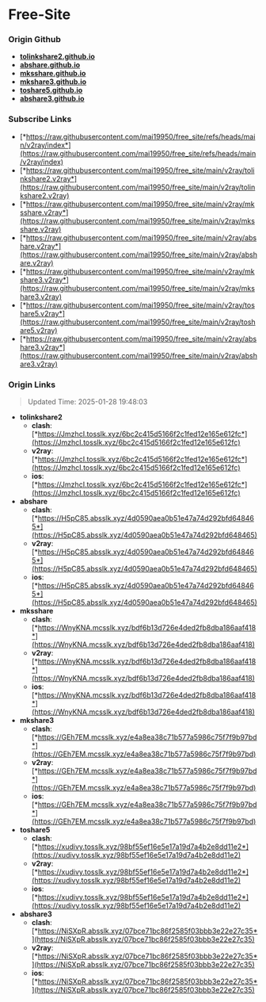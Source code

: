 # Free-Site

### Origin Github

- [**tolinkshare2.github.io**](https://github.com/tolinkshare2/tolinkshare2.github.io)
- [**abshare.github.io**](https://github.com/abshare/abshare.github.io)
- [**mksshare.github.io**](https://github.com/mksshare/mksshare.github.io)
- [**mkshare3.github.io**](https://github.com/mkshare3/mkshare3.github.io)
- [**toshare5.github.io**](https://github.com/toshare5/toshare5.github.io)
- [**abshare3.github.io**](https://github.com/abshare3/abshare3.github.io)

### Subscribe Links

- [*https://raw.githubusercontent.com/mai19950/free_site/refs/heads/main/v2ray/index*](https://raw.githubusercontent.com/mai19950/free_site/refs/heads/main/v2ray/index)
- [*https://raw.githubusercontent.com/mai19950/free_site/main/v2ray/tolinkshare2.v2ray*](https://raw.githubusercontent.com/mai19950/free_site/main/v2ray/tolinkshare2.v2ray)
- [*https://raw.githubusercontent.com/mai19950/free_site/main/v2ray/mksshare.v2ray*](https://raw.githubusercontent.com/mai19950/free_site/main/v2ray/mksshare.v2ray)
- [*https://raw.githubusercontent.com/mai19950/free_site/main/v2ray/abshare.v2ray*](https://raw.githubusercontent.com/mai19950/free_site/main/v2ray/abshare.v2ray)
- [*https://raw.githubusercontent.com/mai19950/free_site/main/v2ray/mkshare3.v2ray*](https://raw.githubusercontent.com/mai19950/free_site/main/v2ray/mkshare3.v2ray)
- [*https://raw.githubusercontent.com/mai19950/free_site/main/v2ray/toshare5.v2ray*](https://raw.githubusercontent.com/mai19950/free_site/main/v2ray/toshare5.v2ray)
- [*https://raw.githubusercontent.com/mai19950/free_site/main/v2ray/abshare3.v2ray*](https://raw.githubusercontent.com/mai19950/free_site/main/v2ray/abshare3.v2ray)

### Origin Links

> Updated Time: 2025-01-28 19:48:03

- **tolinkshare2**
  - **clash**: [*https://JmzhcI.tosslk.xyz/6bc2c415d5166f2c1fed12e165e612fc*](https://JmzhcI.tosslk.xyz/6bc2c415d5166f2c1fed12e165e612fc)
  - **v2ray**: [*https://JmzhcI.tosslk.xyz/6bc2c415d5166f2c1fed12e165e612fc*](https://JmzhcI.tosslk.xyz/6bc2c415d5166f2c1fed12e165e612fc)
  - **ios**: [*https://JmzhcI.tosslk.xyz/6bc2c415d5166f2c1fed12e165e612fc*](https://JmzhcI.tosslk.xyz/6bc2c415d5166f2c1fed12e165e612fc)
- **abshare**
  - **clash**: [*https://H5pC85.absslk.xyz/4d0590aea0b51e47a74d292bfd648465*](https://H5pC85.absslk.xyz/4d0590aea0b51e47a74d292bfd648465)
  - **v2ray**: [*https://H5pC85.absslk.xyz/4d0590aea0b51e47a74d292bfd648465*](https://H5pC85.absslk.xyz/4d0590aea0b51e47a74d292bfd648465)
  - **ios**: [*https://H5pC85.absslk.xyz/4d0590aea0b51e47a74d292bfd648465*](https://H5pC85.absslk.xyz/4d0590aea0b51e47a74d292bfd648465)
- **mksshare**
  - **clash**: [*https://WnyKNA.mcsslk.xyz/bdf6b13d726e4ded2fb8dba186aaf418*](https://WnyKNA.mcsslk.xyz/bdf6b13d726e4ded2fb8dba186aaf418)
  - **v2ray**: [*https://WnyKNA.mcsslk.xyz/bdf6b13d726e4ded2fb8dba186aaf418*](https://WnyKNA.mcsslk.xyz/bdf6b13d726e4ded2fb8dba186aaf418)
  - **ios**: [*https://WnyKNA.mcsslk.xyz/bdf6b13d726e4ded2fb8dba186aaf418*](https://WnyKNA.mcsslk.xyz/bdf6b13d726e4ded2fb8dba186aaf418)
- **mkshare3**
  - **clash**: [*https://GEh7EM.mcsslk.xyz/e4a8ea38c71b577a5986c75f7f9b97bd*](https://GEh7EM.mcsslk.xyz/e4a8ea38c71b577a5986c75f7f9b97bd)
  - **v2ray**: [*https://GEh7EM.mcsslk.xyz/e4a8ea38c71b577a5986c75f7f9b97bd*](https://GEh7EM.mcsslk.xyz/e4a8ea38c71b577a5986c75f7f9b97bd)
  - **ios**: [*https://GEh7EM.mcsslk.xyz/e4a8ea38c71b577a5986c75f7f9b97bd*](https://GEh7EM.mcsslk.xyz/e4a8ea38c71b577a5986c75f7f9b97bd)
- **toshare5**
  - **clash**: [*https://xudivy.tosslk.xyz/98bf55ef16e5e17a19d7a4b2e8dd11e2*](https://xudivy.tosslk.xyz/98bf55ef16e5e17a19d7a4b2e8dd11e2)
  - **v2ray**: [*https://xudivy.tosslk.xyz/98bf55ef16e5e17a19d7a4b2e8dd11e2*](https://xudivy.tosslk.xyz/98bf55ef16e5e17a19d7a4b2e8dd11e2)
  - **ios**: [*https://xudivy.tosslk.xyz/98bf55ef16e5e17a19d7a4b2e8dd11e2*](https://xudivy.tosslk.xyz/98bf55ef16e5e17a19d7a4b2e8dd11e2)
- **abshare3**
  - **clash**: [*https://NiSXpR.absslk.xyz/07bce71bc86f2585f03bbb3e22e27c35*](https://NiSXpR.absslk.xyz/07bce71bc86f2585f03bbb3e22e27c35)
  - **v2ray**: [*https://NiSXpR.absslk.xyz/07bce71bc86f2585f03bbb3e22e27c35*](https://NiSXpR.absslk.xyz/07bce71bc86f2585f03bbb3e22e27c35)
  - **ios**: [*https://NiSXpR.absslk.xyz/07bce71bc86f2585f03bbb3e22e27c35*](https://NiSXpR.absslk.xyz/07bce71bc86f2585f03bbb3e22e27c35)
